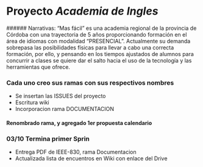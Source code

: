 # Proyecto *Academia de Ingles*
<Se Desarrollara de proyecto HTML-CSS-jS-Python>
###### Narrativas: “Mas fácil” es una academia regional de la provincia de Córdoba con una trayectoria de 5 años proporcionando formación en el área de idiomas con modalidad “PRESENCIAL”. Actualmente su demanda sobrepasa las posibilidades físicas para llevar a cabo una correcta formación, por ello, y pensando en los tiempos ajustados de alumnos para concurrir a clases se quiere dar el salto hacia el uso de la tecnología y las herramientas que ofrece.


### Cada uno creo sus ramas con sus respectivos nombres
* Se insertan las ISSUES del proyecto
* Escritura wiki
* Incorporacion rama DOCUMENTACION


#### Renombrado rama, y agregado 1er propuesta calendario

### 03/10 Termina primer Sprin 
* Entrega PDF de IEEE-830, rama Documentacion
* Actualizada lista de encuentros en Wiki con enlace del Drive
 




